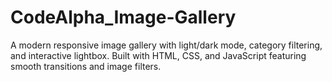 # CodeAlpha_Image-Gallery
A modern responsive image gallery with light/dark mode, category filtering, and interactive lightbox. Built with HTML, CSS, and JavaScript featuring smooth transitions and image filters.
